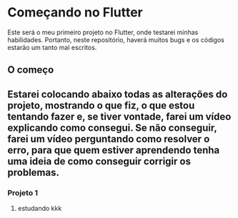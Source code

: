 # Começando no Flutter
Este será o meu primeiro projeto no Flutter, onde testarei minhas habilidades. Portanto, neste repositório, haverá muitos bugs e os códigos estarão um tanto mal escritos.

## O começo
Estarei colocando abaixo todas as alterações do projeto, mostrando o que fiz, o que estou tentando fazer e, se tiver vontade, farei um vídeo explicando como consegui. Se não conseguir, farei um vídeo perguntando como resolver o erro, para que quem estiver aprendendo tenha uma ideia de como conseguir corrigir os problemas.
---
### Projeto 1
1. estudando kkk
